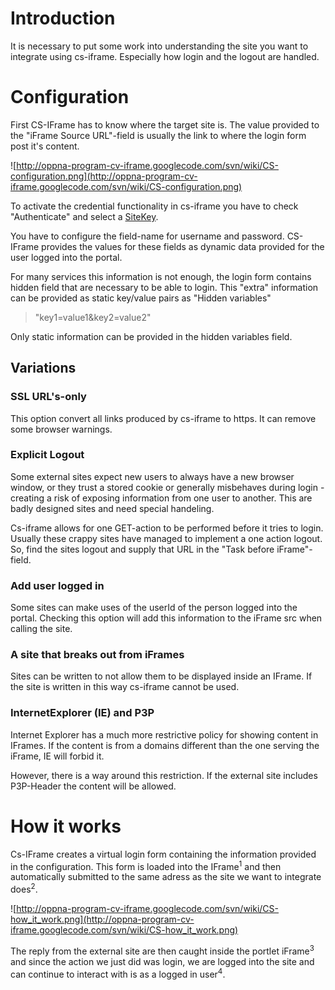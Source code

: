 # Introduction #

It is necessary to put some work into understanding the site you want to integrate using cs-iframe. Especially how login and the logout are handled.

# Configuration #

First CS-IFrame has to know where the target site is. The value provided to the "iFrame Source URL"-field is usually the link to where the login form post it's content.

![http://oppna-program-cv-iframe.googlecode.com/svn/wiki/CS-configuration.png](http://oppna-program-cv-iframe.googlecode.com/svn/wiki/CS-configuration.png)

To activate the credential functionality in cs-iframe you have to check "Authenticate" and select a [SiteKey](CSAdmin.md).

You have to configure the field-name for username and password. CS-IFrame provides the values for these fields as dynamic data provided for the user logged into the portal.

For many services this information is not enough, the login form contains hidden field that are necessary to be able to login. This "extra" information can be provided as static key/value pairs as "Hidden variables"

> "key1=value1&key2=value2"

Only static information can be provided in the hidden variables field.

## Variations ##

### SSL URL's-only ###

This option convert all links produced by cs-iframe to https. It can remove some browser warnings.

### Explicit Logout ###

Some external sites expect new users to always have a new browser window, or they trust a stored cookie or generally misbehaves during login - creating a risk of exposing information from one user to another. This are badly designed sites and need special handeling.

Cs-iframe allows for one GET-action to be performed before it tries to login. Usually these crappy sites have managed to implement a one action logout. So, find the sites logout and supply that URL in the "Task before iFrame"-field.

### Add user logged in ###

Some sites can make uses of the userId of the person logged into the portal. Checking this option will add this information to the iFrame src when calling the site.

### A site that breaks out from iFrames ###

Sites can be written to not allow them to be displayed inside an IFrame. If the site is written in this way cs-iframe cannot be used.

### InternetExplorer (IE) and P3P ###

Internet Explorer has a much more restrictive policy for showing content in IFrames. If the content is from a domains different than the one serving the iFrame, IE will forbid it.

However, there is a way around this restriction. If the external site includes P3P-Header the content will be allowed.

# How it works #

Cs-IFrame creates a virtual login form containing the information provided in the configuration. This form is loaded into the IFrame<sup>1</sup> and then automatically submitted to the same adress as the site we want to integrate does<sup>2</sup>.

![http://oppna-program-cv-iframe.googlecode.com/svn/wiki/CS-how_it_work.png](http://oppna-program-cv-iframe.googlecode.com/svn/wiki/CS-how_it_work.png)

The reply from the external site are then caught inside the portlet iFrame<sup>3</sup> and since the action we just did was login, we are logged into the site and can continue to interact with is as a logged in user<sup>4</sup>.